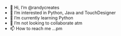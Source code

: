 - 👋 Hi, I’m @randycreates
- 👀 I’m interested in Python, Java and TouchDesigner
- 🌱 I’m currently learning Python
- 💞️ I’m not looking to collaborate atm
- 📫 How to reach me ...pm

<!---
randycreates/randycreates is a ✨ special ✨ repository because its `README.md` (this file) appears on your GitHub profile.
You can click the Preview link to take a look at your changes.
--->
